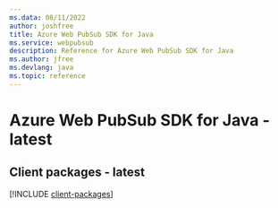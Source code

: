 ```yaml
---
ms.data: 08/11/2022
author: joshfree
title: Azure Web PubSub SDK for Java
ms.service: webpubsub
description: Reference for Azure Web PubSub SDK for Java
ms.author: jfree
ms.devlang: java
ms.topic: reference
---
```

# Azure Web PubSub SDK for Java - latest

## Client packages - latest
[!INCLUDE [client-packages](web-pubsub-client-index.md)]